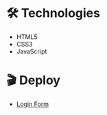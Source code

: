 # :hammer_and_wrench: Technologies
<ul>
  <li>HTML5</li>
  <li>CSS3</li>
  <li>JavaScript</li>
</ul>

# :clapper: Deploy

<ul>
  <li>
    <a href="https://stellar-tartufo-9f6f89.netlify.app/">Login Form</a>
  </li>
</ul>
